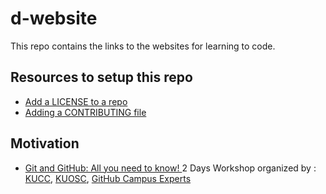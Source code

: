 # d-website
This repo contains the links to the websites for learning to code.

## Resources to setup this repo
- [Add a LICENSE to a repo](https://docs.github.com/en/communities/setting-up-your-project-for-healthy-contributions/adding-a-license-to-a-repository)
- [Adding a CONTRIBUTING file](https://docs.github.com/en/communities/setting-up-your-project-for-healthy-contributions/setting-guidelines-for-repository-contributors#adding-a-contributing-file)

## Motivation
- [Git and GitHub: All you need to know! ](https://industrious-tuberose-3eb.notion.site/Git-and-GitHub-All-you-need-to-know-ac90135fcdc6440e90603f391156f8ac)
2 Days Workshop organized by : [KUCC](https://github.com/kucc1997), [KUOSC](http://kucc.ku.edu.np/kuosc/), [GitHub Campus Experts](https://githubcampus.expert/)